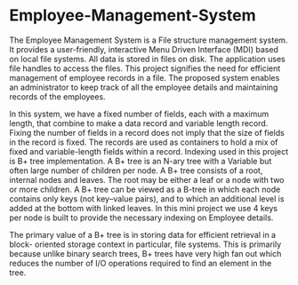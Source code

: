 # Employee-Management-System

The Employee Management System is a File structure management system. It provides a user-friendly, interactive Menu Driven Interface (MDI) based on local file systems. All data is stored in files on disk. The application uses file handles to access the files. This project signifies the need for efficient management of employee records in a file. The proposed system enables an administrator to keep track of all the employee details and maintaining records of the employees.

In this system, we have a fixed number of fields, each with a maximum length, that combine to make a data record and variable length record. Fixing the number of fields in a record does not imply that the size of fields in the record is fixed. The records are used as containers to hold a mix of fixed and variable-length fields within a record.
Indexing used in this project is B+ tree implementation. A B+ tree is an N-ary tree with a Variable but often large number of children per node. A B+ tree consists of a root, internal nodes and leaves. The root may be either a leaf or a node with two or more children. A B+ tree can be viewed as a B-tree in which each node contains only keys (not key–value pairs), and to which an additional level is added at the bottom with linked leaves. In this mini project we use 4 keys per node is built to provide the necessary indexing on Employee details.

The primary value of a B+ tree is in storing data for efficient retrieval in a block- oriented storage context in particular, file systems. This is primarily because unlike binary search trees, B+ trees have very high fan out which reduces the number of I/O operations required to find an element in the tree.
